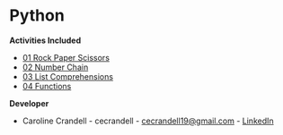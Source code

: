 # Python

**Activities Included**

- [01 Rock Paper Scissors](/Code%20Samples/Python/01%20Rock%20Paper%20Scissors)
- [02 Number Chain](/Code%20Samples/Python/02%20Number%20Chain)
- [03 List Comprehensions](/Code%20Samples/Python/03%20List%20Comprehensions)
- [04 Functions](/Code%20Samples/Python/04%20Functions)

**Developer**

- Caroline Crandell - cecrandell - cecrandell19@gmail.com - [LinkedIn](https://www.linkedin.com/in/carolinecrandell/)
